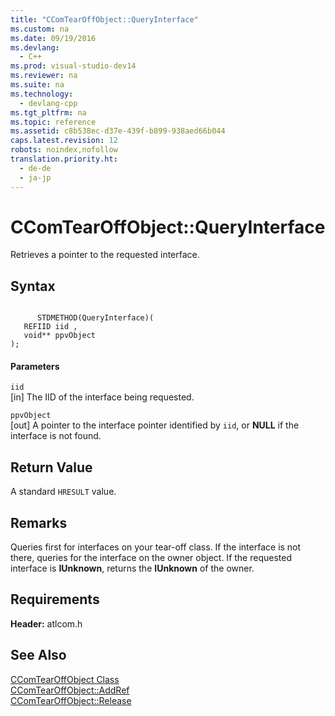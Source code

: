 ```yaml
---
title: "CComTearOffObject::QueryInterface"
ms.custom: na
ms.date: 09/19/2016
ms.devlang: 
  - C++
ms.prod: visual-studio-dev14
ms.reviewer: na
ms.suite: na
ms.technology: 
  - devlang-cpp
ms.tgt_pltfrm: na
ms.topic: reference
ms.assetid: c8b538ec-d37e-439f-b899-938aed66b044
caps.latest.revision: 12
robots: noindex,nofollow
translation.priority.ht: 
  - de-de
  - ja-jp
---
```

# CComTearOffObject::QueryInterface
Retrieves a pointer to the requested interface.  
  
## Syntax  
  
```  
  
      STDMETHOD(QueryInterface)(  
   REFIID iid ,  
   void** ppvObject   
);  
```  
  
#### Parameters  
 `iid`  
 [in] The IID of the interface being requested.  
  
 `ppvObject`  
 [out] A pointer to the interface pointer identified by `iid`, or **NULL** if the interface is not found.  
  
## Return Value  
 A standard `HRESULT` value.  
  
## Remarks  
 Queries first for interfaces on your tear-off class. If the interface is not there, queries for the interface on the owner object. If the requested interface is **IUnknown**, returns the **IUnknown** of the owner.  
  
## Requirements  
 **Header:** atlcom.h  
  
## See Also  
 [CComTearOffObject Class](../vs140/CComTearOffObject-Class.md)   
 [CComTearOffObject::AddRef](../vs140/CComTearOffObject--AddRef.md)   
 [CComTearOffObject::Release](../vs140/CComTearOffObject--Release.md)